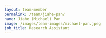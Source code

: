 ```yaml
---
layout: team-member
permalink: /team/jiahe-pan/
name: Jiahe (Michael) Pan
image: /images/team-images/michael-pan.jpeg
job_title: Research Assistant
---
```


